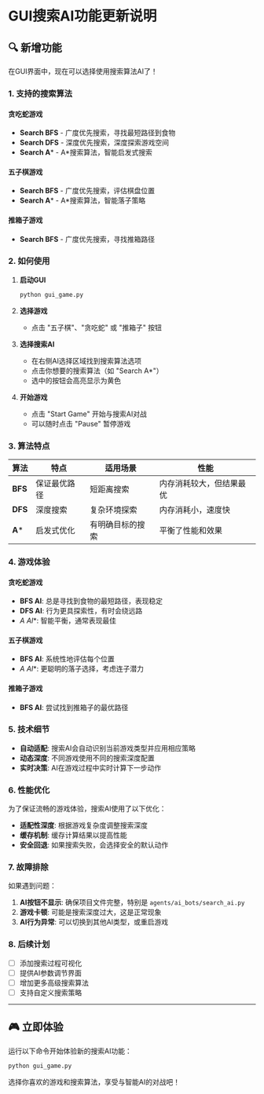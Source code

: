 # GUI搜索AI功能更新说明

## 🔍 新增功能

在GUI界面中，现在可以选择使用搜索算法AI了！

### 1. 支持的搜索算法

#### 贪吃蛇游戏
- **Search BFS** - 广度优先搜索，寻找最短路径到食物
- **Search DFS** - 深度优先搜索，深度探索游戏空间
- **Search A*** - A*搜索算法，智能启发式搜索

#### 五子棋游戏
- **Search BFS** - 广度优先搜索，评估棋盘位置
- **Search A*** - A*搜索算法，智能落子策略

#### 推箱子游戏
- **Search BFS** - 广度优先搜索，寻找推箱路径

### 2. 如何使用

1. **启动GUI**
   ```bash
   python gui_game.py
   ```

2. **选择游戏**
   - 点击 "五子棋"、"贪吃蛇" 或 "推箱子" 按钮

3. **选择搜索AI**
   - 在右侧AI选择区域找到搜索算法选项
   - 点击你想要的搜索算法（如 "Search A*"）
   - 选中的按钮会高亮显示为黄色

4. **开始游戏**
   - 点击 "Start Game" 开始与搜索AI对战
   - 可以随时点击 "Pause" 暂停游戏

### 3. 算法特点

| 算法 | 特点 | 适用场景 | 性能 |
|------|------|----------|------|
| **BFS** | 保证最优路径 | 短距离搜索 | 内存消耗较大，但结果最优 |
| **DFS** | 深度搜索 | 复杂环境探索 | 内存消耗小，速度快 |
| **A*** | 启发式优化 | 有明确目标的搜索 | 平衡了性能和效果 |

### 4. 游戏体验

#### 贪吃蛇游戏
- **BFS AI**: 总是寻找到食物的最短路径，表现稳定
- **DFS AI**: 行为更具探索性，有时会绕远路
- **A* AI**: 智能平衡，通常表现最佳

#### 五子棋游戏
- **BFS AI**: 系统性地评估每个位置
- **A* AI**: 更聪明的落子选择，考虑连子潜力

#### 推箱子游戏
- **BFS AI**: 尝试找到推箱子的最优路径

### 5. 技术细节

- **自动适配**: 搜索AI会自动识别当前游戏类型并应用相应策略
- **动态深度**: 不同游戏使用不同的搜索深度配置
- **实时决策**: AI在游戏过程中实时计算下一步动作

### 6. 性能优化

为了保证流畅的游戏体验，搜索AI使用了以下优化：

- **适配性深度**: 根据游戏复杂度调整搜索深度
- **缓存机制**: 缓存计算结果以提高性能
- **安全回退**: 如果搜索失败，会选择安全的默认动作

### 7. 故障排除

如果遇到问题：

1. **AI按钮不显示**: 确保项目文件完整，特别是 `agents/ai_bots/search_ai.py`
2. **游戏卡顿**: 可能是搜索深度过大，这是正常现象
3. **AI行为异常**: 可以切换到其他AI类型，或重启游戏

### 8. 后续计划

- [ ] 添加搜索过程可视化
- [ ] 提供AI参数调节界面
- [ ] 增加更多高级搜索算法
- [ ] 支持自定义搜索策略

---

## 🎮 立即体验

运行以下命令开始体验新的搜索AI功能：

```bash
python gui_game.py
```

选择你喜欢的游戏和搜索算法，享受与智能AI的对战吧！
